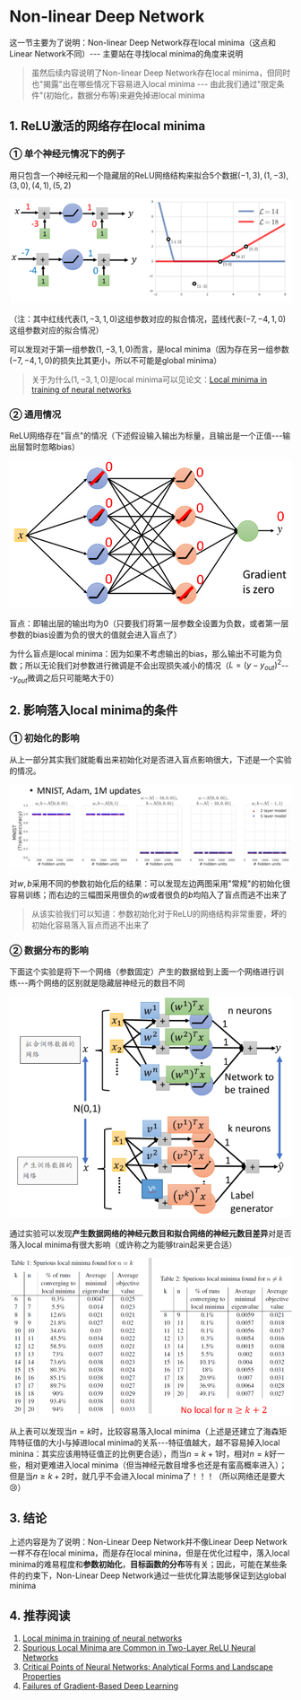 # Non-linear Deep Network

这一节主要为了说明：Non-linear Deep Network存在local minima（这点和Linear Network不同）--- 主要站在寻找local minima的角度来说明

> 虽然后续内容说明了Non-linear Deep Network存在local minima，但同时也"揭露"出在哪些情况下容易进入local minima --- 由此我们通过"限定条件"(初始化，数据分布等)来避免掉进local minima

## 1. ReLU激活的网络存在local minima

### ① 单个神经元情况下的例子

用只包含一个神经元和一个隐藏层的ReLU网络结构来拟合5个数据$(-1, 3),(1,-3),(3,0),(4,1),(5,2)$

![](png/c23.png)

（注：其中红线代表$(1,-3,1,0)$这组参数对应的拟合情况，蓝线代表$(-7,-4,1,0)$这组参数对应的拟合情况）

可以发现对于第一组参数$(1,-3,1,0)$而言，是local minima（因为存在另一组参数$(-7,-4,1,0)$的损失比其更小，所以不可能是global minima）

> 关于为什么$(1,-3,1,0)$是local minima可以见论文：[Local minima in training of neural networks](https://arxiv.org/pdf/1611.06310.pdf)

### ② 通用情况

ReLU网络存在"盲点"的情况（下述假设输入输出为标量，且输出是一个正值---输出层暂时忽略bias）

![](png/c24.png)

盲点：即输出层的输出均为0（只要我们将第一层参数全设置为负数，或者第一层参数的bias设置为负的很大的值就会进入盲点了）

为什么盲点是local minima：因为如果不考虑输出的bias，那么输出不可能为负数；所以无论我们对参数进行微调是不会出现损失减小的情况（$L=(y-y_{out})^2$---$y_{out}$微调之后只可能略大于0）

## 2. 影响落入local minima的条件

### ① 初始化的影响

从上一部分其实我们就能看出来初始化对是否进入盲点影响很大，下述是一个实验的情况。

![](png/c25.png)

对$w,b$采用不同的参数初始化后的结果：可以发现左边两图采用"常规"的初始化很容易训练；而右边的三幅图采用很负的$w$或者很负的$b$均陷入了盲点而逃不出来了

> 从该实验我们可以知道：参数初始化对于ReLU的网络结构非常重要，**坏**的初始化容易落入盲点而逃不出来了

### ② 数据分布的影响

下面这个实验是将下一个网络（参数固定）产生的数据给到上面一个网络进行训练---两个网络的区别就是隐藏层神经元的数目不同

![](png/c26.png)

通过实验可以发现**产生数据网络的神经元数目和拟合网络的神经元数目差异**对是否落入local minima有很大影响（或许称之为能够train起来更合适）

![](png/c27.png)

从上表可以发现当$n=k$时，比较容易落入local minima（上述是还建立了海森矩阵特征值的大小与掉进local minima的关系---特征值越大，越不容易掉入local minina：其实应该用特征值正的比例更合适），而当$n=k+1$时，相对$n=k$好一些，相对更难进入local minima（但当神经元数目增多也还是有蛮高概率进入）；但是当$n\ge k+2$时，就几乎不会进入local minima了！！！（所以网络还是要大:cry:）

## 3. 结论

上述内容是为了说明：Non-Linear Deep Network并不像Linear Deep Network一样不存在local minima，而是存在local minina，但是在优化过程中，落入local minima的难易程度和**参数初始化**，**目标函数的分布**等有关；因此，可能在某些条件的约束下，Non-Linear Deep Network通过一些优化算法能够保证到达global minima

## 4. 推荐阅读

1. [Local minima in training of neural networks](https://arxiv.org/abs/1611.06310)
2. [Spurious Local Minima are Common in Two-Layer ReLU Neural Networks](https://arxiv.org/abs/1712.08968)
3. [Critical Points of Neural Networks: Analytical Forms and Landscape Properties](https://arxiv.org/abs/1710.11205)
4. [Failures of Gradient-Based Deep Learning](https://arxiv.org/abs/1703.07950)

